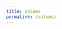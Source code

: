 ```yaml
---
title: Values
permalink: /values/
---
```

<script type="text/javascript">
    window.location.href = "https://www.youtube.com/embed/vcUn7KoXCb8"
</script>
